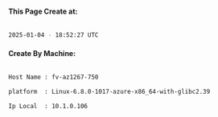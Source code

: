 
   
#### This Page Create at:

```bash

2025-01-04 - 18:52:27 UTC

```

#### Create By Machine:

```bash

Host Name : fv-az1267-750

platform  : Linux-6.8.0-1017-azure-x86_64-with-glibc2.39

Ip Local  : 10.1.0.106

```

